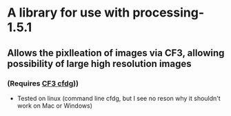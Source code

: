 # A library for use with processing-1.5.1 
## Allows the pixlleation of images via CF3, allowing possibility of large high resolution images
### (Requires [CF3 cfdg](http://www.contextfreeart.org/)))

* Tested on linux (command line cfdg, but I see no reson why it shouldn't work on Mac or Windows) 
